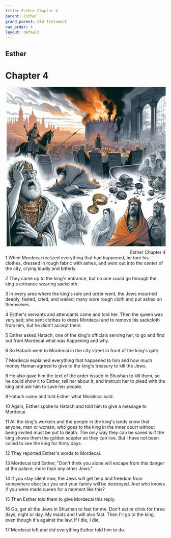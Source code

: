 ```yaml
---
title: Esther Chapter 4
parent: Esther
grand_parent: Old Testament
nav_order: 4
layout: default
---
```


## Esther

# Chapter 4

<div style="clear: both; text-align: right;">
    <img src="/assets/Image/Esther/500/4.jpg" alt="Esther Chapter 4" class="chapter-image" style="max-width: 100%; height: auto; float: right; margin: 0 0 10px 10px; padding-left: 10%;">
    <figcaption style="font-size: 14px;">Esther Chapter 4</figcaption>
</div>
1 When Mordecai realized everything that had happened, he tore his clothes, dressed in rough fabric with ashes, and went out into the center of the city, crying loudly and bitterly.

2 They came up to the king's entrance, but no one could go through the king's entrance wearing sackcloth.

3 In every area where the king's rule and order went, the Jews mourned deeply, fasted, cried, and wailed; many wore rough cloth and put ashes on themselves.

4 Esther's servants and attendants came and told her. Then the queen was very sad; she sent clothes to dress Mordecai and to remove his sackcloth from him, but he didn't accept them.

5 Esther asked Hatach, one of the king's officials serving her, to go and find out from Mordecai what was happening and why.

6 So Hatach went to Mordecai in the city street in front of the king's gate.

7 Mordecai explained everything that happened to him and how much money Haman agreed to give to the king's treasury to kill the Jews.

8 He also gave him the text of the order issued in Shushan to kill them, so he could show it to Esther, tell her about it, and instruct her to plead with the king and ask him to save her people.

9 Hatach came and told Esther what Mordecai said.

10 Again, Esther spoke to Hatach and told him to give a message to Mordecai.

11 All the king's workers and the people in the king's lands know that anyone, man or woman, who goes to the king in the inner court without being invited must be put to death. The only way they can be saved is if the king shows them the golden scepter so they can live. But I have not been called to see the king for thirty days.

12 They reported Esther's words to Mordecai.

13 Mordecai told Esther, "Don't think you alone will escape from this danger at the palace, more than any other Jews."

14 If you stay silent now, the Jews will get help and freedom from somewhere else; but you and your family will be destroyed. And who knows if you were made queen for a moment like this?

15 Then Esther told them to give Mordecai this reply.

16 Go, get all the Jews in Shushan to fast for me. Don't eat or drink for three days, night or day. My maids and I will also fast. Then I'll go to the king, even though it's against the law. If I die, I die.

17 Mordecai left and did everything Esther told him to do.


